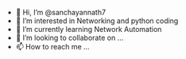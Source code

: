 - 👋 Hi, I’m @sanchayannath7
- 👀 I’m interested in Networking and python coding
- 🌱 I’m currently learning Network Automation
- 💞️ I’m looking to collaborate on ...
- 📫 How to reach me ...

<!---
sanchayannath7/sanchayannath7 is a ✨ special ✨ repository because its `README.md` (this file) appears on your GitHub profile.
You can click the Preview link to take a look at your changes.
--->
